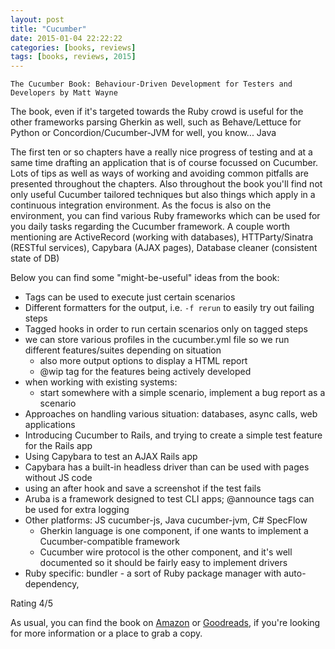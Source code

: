 ```yaml
---
layout: post
title: "Cucumber"
date: 2015-01-04 22:22:22
categories: [books, reviews]
tags: [books, reviews, 2015]
---
```

`The Cucumber Book: Behaviour-Driven Development for Testers and Developers by Matt Wayne`

The book, even if it's targeted towards the Ruby crowd is useful for the other frameworks parsing Gherkin as well, such as Behave/Lettuce for Python or Concordion/Cucumber-JVM for well, you know... Java

The first ten or so chapters have a really nice progress of testing and at a same time drafting an application that is of course focussed on Cucumber. Lots of tips as well as ways of working and avoiding common pitfalls are presented throughout the chapters.
Also throughout the book you'll find not only useful Cucumber tailored techniques but also things which apply in a continuous integration environment. As the focus is also on the environment, you can find various Ruby frameworks which can be used for you daily tasks regarding the Cucumber framework. A couple worth mentioning are ActiveRecord (working with databases), HTTParty/Sinatra (RESTful services), Capybara (AJAX pages), Database cleaner (consistent state of DB)

Below you can find some "might-be-useful" ideas from the book:

- Tags can be used to execute just certain scenarios
- Different formatters for the output, i.e. `-f rerun` to easily try out failing steps
- Tagged hooks in order to run certain scenarios only on tagged steps
- we can store various profiles in the cucumber.yml file so we run different features/suites depending on situation
    - also more output options to display a HTML report
    - @wip tag for the features being actively developed
- when working with existing systems:
    - start somewhere with a simple scenario, implement a bug report as a scenario
- Approaches on handling various situation: databases, async calls, web applications
- Introducing Cucumber to Rails, and trying to create a simple test feature for the Rails app
- Using Capybara to test an AJAX Rails app
- Capybara has a built-in headless driver than can be used with pages without JS code
- using an after hook and save a screenshot if the test fails
- Aruba is a framework designed to test CLI apps; @announce tags can be used for extra logging
- Other platforms: JS cucumber-js, Java cucumber-jvm, C# SpecFlow
    - Gherkin language is one component, if one wants to implement a Cucumber-compatible framework
    - Cucumber wire protocol is the other component, and it's well documented so it should be fairly easy to implement drivers
- Ruby specific: bundler - a sort of Ruby package manager with auto-dependency,

Rating 4/5

As usual, you can find the book on [Amazon] or [Goodreads], if you're looking for more information or a place to grab a copy.

[Amazon]: http://www.amazon.com/Cucumber-Book-Behaviour-Driven-Development-Programmers/dp/1934356808
[Goodreads]: https://www.goodreads.com/book/show/12409185-the-cucumber-book
